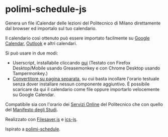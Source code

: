 # polimi-schedule-js
Genera un file iCalendar delle lezioni del Politecnico di Milano direttamente dal browser ed importalo sul tuo calendario.

Il calendario così ottenuto può essere importato facilmente su [Google Calendar](https://support.google.com/calendar/answer/37118), [Outlook](https://support.office.com/en-us/article/Import-or-subscribe-to-a-calendar-in-Outlook-com-cff1429c-5af6-41ec-a5b4-74f2c278e98c) e altri calendari.

Si può usare in due modi:
- Userscript, installabile cliccando [qui](https://github.com/bebora/polimi-schedule-js/raw/master/scripts/polimi-schedule.user.js) (Testato con Firefox Desktop/Mobile usando Greasemonkey e con Chrome Desktop usando Tampermonkey.)
- [Convertitore su pagina separata](https://bebora.github.io/polimi-schedule-js/), su cui basta incollare l'orario testuale senza dover installare nessun componente aggiuntivo. È possibile scaricare da qui il calendario come file oppure importarlo velocemente su Google Calendar.

Compatibile sia con l'orario dei [Servizi Online](https://www.polimi.it/servizionline/) del Politecnico che con quello del [Manifesto degli Studi](https://polimi.it/orario-lezioni).



Realizzato con [Filesaver.js](https://github.com/eligrey/FileSaver.js/) e  [ics-js](https://github.com/angeloashmore/ics-js).

Ispirato a [polimi-schedule](https://github.com/jacopo-j/polimi-schedule).
